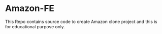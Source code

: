 # Amazon-FE

This Repo contains source code to create Amazon clone project and this is for educational purpose only.
